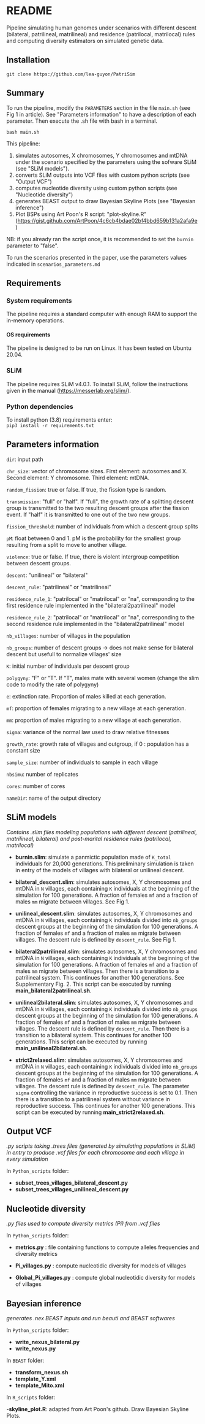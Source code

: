 # README

Pipeline simulating human genomes under scenarios with different descent (bilateral, patrilineal, matrilineal) and residence (patrilocal, matrilocal) rules and computing diversity estimators on simulated genetic data.

## Installation
`git clone https://github.com/lea-guyon/PatriSim`

## Summary

To run the pipeline, modify the `PARAMETERS` section in the file `main.sh` (see Fig 1 in article). See "Parameters information" to have a description of each parameter. Then execute the .sh file with bash in a terminal. 

`bash main.sh`

This pipeline:
1) simulates autosomes, X chromosomes, Y chromosomes and mtDNA under the scenario specified by the parameters using the sofware SLiM (see "SLiM models"). 
2) converts SLiM outputs into VCF files with custom python scripts (see "Output VCF")
3) computes nucleotide diversity using custom python scripts (see "Nucleotide diversity")
4) generates BEAST output to draw Bayesian Skyline Plots (see "Bayesian inference")
5) Plot BSPs using Art Poon's R script: "plot-skyline.R" (https://gist.github.com/ArtPoon/4c6cb4bdae02bf4bbd659b131a2afa9e)

NB: if you already ran the script once, it is recommended to set the `burnin` parameter to "false".

To run the scenarios presented in the paper, use the parameters values indicated in `scenarios_parameters.md`

## Requirements

### System requirements
The pipeline requires a standard computer with enough RAM to support the in-memory operations.

#### OS requirements
The pipeline is designed to be run on Linux. It has been tested on Ubuntu 20.04.

### SLiM
The pipeline requires SLiM v4.0.1. To install SLiM, follow the instructions given in the manual (https://messerlab.org/slim/). 

### Python dependencies
To install python (3.8) requirements enter:  
`pip3 install -r requirements.txt`

## Parameters information

`dir`: input path

`chr_size`: vector of chromosome sizes. First element: autosomes and X. Second element: Y chromosome. Third element: mtDNA.

`random_fission`: true or false. If true, the fission type is random.

`transmission`: "full" or "half". If "full", the growth rate of a splitting descent group is transmitted to the two resulting descent groups after the fission event. If "half" it is transmitted to one out of the two new groups.

`fission_threshold`: number of individuals from which a descent group splits

`pM`: float between 0 and 1. pM is the probability for the smallest group resulting from a split to move to another village.

`violence`: true or false. If true, there is violent intergroup competition between descent groups.

`descent`: "unilineal" or "bilateral"

`descent_rule`: "patrilineal" or "matrilineal"

`residence_rule_1`: "patrilocal" or "matrilocal" or "na", corresponding to the first residence rule implemented in the "bilateral2patrilineal" model

`residence_rule_2`: "patrilocal" or "matrilocal" or "na", corresponding to the second residence rule implemented in the "bilateral2patrilineal" model

`nb_villages`: number of villages in the population

`nb_groups`: number of descent groups -> does not make sense for bilateral descent but usefull to normalize villages' size

`K`: initial number of individuals per descent group

`polygyny`: "F" or "T". If "T", males mate with several women (change the slim code to modify the rate of polygyny)

`e`: extinction rate. Proportion of males killed at each generation.

`mf`: proportion of females migrating to a new village at each generation.

`mm`: proportion of males migrating to a new village at each generation.

`sigma`: variance of the normal law used to draw relative fitnesses

`growth_rate`: growth rate of villages and outgroup, if 0 : population has a constant size

`sample_size`: number of individuals to sample in each village

`nbsimu`: number of replicates

`cores`: number of cores

`nameDir`: name of the output directory

## SLiM models
*Contains .slim files modeling populations with different descent (patrilineal, matrilineal, bilateral) and post-marital residence rules (patrilocal, matrilocal)*

- **burnin.slim**: simulate a panmictic population made of `K_total` individuals for 20,000 generations. This preliminary simulation is taken in entry of the models of villages with bilateral or unilineal descent. 

- **bilateral_descent.slim**: simulates autosomes, X, Y chromosomes and mtDNA in `N` villages, each containing `K` individuals at the beginning of the simulation for 100 generations. A fraction of females `mf` and a fraction of males `mm` migrate between villages. See Fig 1.

- **unilineal_descent.slim**: simulates autosomes, X, Y chromosomes and mtDNA in `N` villages, each containing `K` individuals divided into `nb_groups` descent groups at the beginning of the simulation for 100 generations. A fraction of females `mf` and a fraction of males `mm` migrate between villages. The descent rule is defined by `descent_rule`. See Fig 1.

- **bilateral2patrilineal.slim**: simulates autosomes, X, Y chromosomes and mtDNA in `N` villages, each containing `K` individuals at the beginning of the simulation for 100 generations. A fraction of females `mf` and a fraction of males `mm` migrate between villages. Then there is a transition to a patrilineal system. This continues for another 100 generations. See Supplementary Fig. 2. This script can be executed by running **main_bilateral2patrilineal.sh**.

- **unilineal2bilateral.slim**: simulates autosomes, X, Y chromosomes and mtDNA in `N` villages, each containing `K` individuals divided into `nb_groups` descent groups at the beginning of the simulation for 100 generations. A fraction of females `mf` and a fraction of males `mm` migrate between villages. The descent rule is defined by `descent_rule`. Then there is a transition to a bilateral system. This continues for another 100 generations. This script can be executed by running **main_unilineal2bilateral.sh**.

- **strict2relaxed.slim**: simulates autosomes, X, Y chromosomes and mtDNA in `N` villages, each containing `K` individuals divided into `nb_groups` descent groups at the beginning of the simulation for 100 generations. A fraction of females `mf` and a fraction of males `mm` migrate between villages. The descent rule is defined by `descent_rule`. The parameter `sigma` controlling the variance in reproductive success is set to 0.1. Then there is a transition to a patrilineal system without variance in reproductive success. This continues for another 100 generations. This script can be executed by running **main_strict2relaxed.sh**.

## Output VCF
*.py scripts taking .trees files (generated by simulating populations in SLiM) in entry to produce .vcf files for each chromosome and each village in every simulation*

In `Python_scripts` folder:
- **subset_trees_villages_bilateral_descent.py**
- **subset_trees_villages_unilineal_descent.py**

## Nucleotide diversity
*.py files used to compute diversity metrics (Pi) from .vcf files*

In `Python_scripts` folder:
- **metrics.py** : file containing functions to compute alleles frequencies and diversity metrics

- **Pi_villages.py** : compute nucleotidic diversity for models of villages

- **Global_Pi_villages.py** : compute global nucleotidic diversity for models of villages

## Bayesian inference
*generates .nex BEAST inputs and run beauti and BEAST softwares*

In `Python_scripts` folder:
- **write_nexus_bilateral.py**
- **write_nexus.py**

In `BEAST` folder:

- **transform_nexus.sh**
- **template_Y.xml**
- **template_Mito.xml**

In `R_scripts` folder:

-**skyline_plot.R**: adapted from Art Poon's github. Draw Bayesian Skyline Plots.
